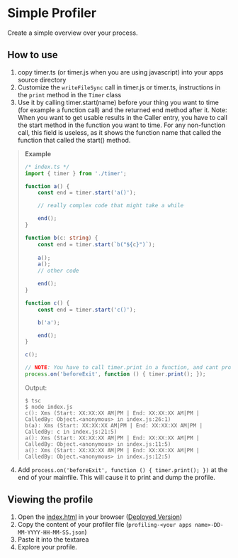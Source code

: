# Simple Profiler

Create a simple overview over your process.

## How to use

1. copy timer.ts (or timer.js when you are using javascript) into your apps source directory
2. Customize the `writeFileSync` call in timer.js or timer.ts, instructions in the `print` method in the `Timer` class
3. Use it by calling timer.start(name) before your thing you want to time (for example a function call) and the returned end method after it. Note: When you want to get usable results in the Caller entry, you have to call the start method in the function you want to time. For any non-function call, this field is useless, as it shows the function name that called the function that called the start() method.
<blockquote>

**Example**
>
```ts
/* index.ts */
import { timer } from './timer';

function a() {
    const end = timer.start('a()');

    // really complex code that might take a while

    end();
}

function b(c: string) {
    const end = timer.start(`b("${c}")`);
    
    a();
    a();
    // other code

    end();
}

function c() {
    const end = timer.start('c()');

    b('a');

    end();
}

c();

// NOTE: You have to call timer.print in a function, and cant provide it as an argument.
process.on('beforeExit', function () { timer.print(); });
```

Output:

```console
$ tsc
$ node index.js
c(): Xms (Start: XX:XX:XX AM|PM | End: XX:XX:XX AM|PM | CalledBy: Object.<anonymous> in index.js:26:1) 
b(a): Xms (Start: XX:XX:XX AM|PM | End: XX:XX:XX AM|PM | CalledBy: c in index.js:21:5) 
a(): Xms (Start: XX:XX:XX AM|PM | End: XX:XX:XX AM|PM | CalledBy: Object.<anonymous> in index.js:11:5) 
a(): Xms (Start: XX:XX:XX AM|PM | End: XX:XX:XX AM|PM | CalledBy: Object.<anonymous> in index.js:12:5) 
```
</blockquote>

4. Add `process.on('beforeExit', function () { timer.print(); })` at the end of your mainfile. This will cause it to print and dump the profile.


## Viewing the profile
1. Open the [index.html](./index.html) in your browser ([Deployed Version](https://fishinghacks.github.io/simple-profiler))
2. Copy the content of your profiler file (`profiling-<your apps name>-DD-MM-YYYY-HH-MM-SS.json`)
3. Paste it into the textarea
4. Explore your profile.